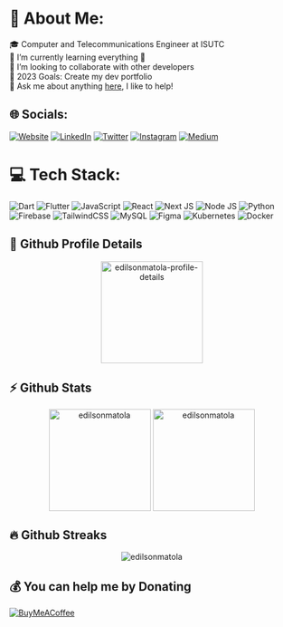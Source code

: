 # 💫 About Me:

🎓 Computer and Telecommunications Engineer at ISUTC<br>🌱 I’m currently learning everything 🤣<br>🤝 I’m looking to collaborate with other developers<br>🥅 2023 Goals: Create my dev portfolio<br>💬 Ask me about anything [here](https://github.com/edilsonmatola/edilsonmatola/issues), I like to help!

## 🌐 Socials:

[![Website](https://img.shields.io/badge/Website-5340ff.svg?logo=Google-chrome&logoColor=white)](https://edilsonmatola.com) [![LinkedIn](https://img.shields.io/badge/LinkedIn-%230077B5.svg?logo=linkedin&logoColor=white)](https://linkedin.com/in/edilson-matola-44b961237) [![Twitter](https://img.shields.io/badge/Twitter-%231DA1F2.svg?logo=Twitter&logoColor=white)](https://twitter.com/ediilsonmatola) [![Instagram](https://img.shields.io/badge/Instagram-%23E4405F.svg?logo=Instagram&logoColor=white)](https://instagram.com/ediilsonmatola) [![Medium](https://img.shields.io/badge/Medium-12100E?logo=medium&logoColor=white)](https://medium.com/@edilsonmatola)

# 💻 Tech Stack:

![Dart](https://img.shields.io/badge/dart-%230175C2.svg?style=for-the-badge&logo=dart&logoColor=white)  ![Flutter](https://img.shields.io/badge/Flutter-%2302569B.svg?style=for-the-badge&logo=Flutter&logoColor=white) ![JavaScript](https://img.shields.io/badge/javascript-%23323330.svg?style=for-the-badge&logo=javascript&logoColor=%23F7DF1E)  ![React](https://img.shields.io/badge/react-%2320232a.svg?style=for-the-badge&logo=react&logoColor=%2361DAFB)  ![Next JS](https://img.shields.io/badge/Next-black?style=for-the-badge&logo=next.js&logoColor=white) ![Node JS](https://img.shields.io/badge/node.js-%23323330.svg?style=for-the-badge&logo=node.js&logoColor=%23F7DF1E) ![Python](https://img.shields.io/badge/python-3670A0?style=for-the-badge&logo=python&logoColor=ffdd54) ![Firebase](https://img.shields.io/badge/firebase-%23039BE5.svg?style=for-the-badge&logo=firebase) ![TailwindCSS](https://img.shields.io/badge/tailwindcss-%2338B2AC.svg?style=for-the-badge&logo=tailwind-css&logoColor=white) ![MySQL](https://img.shields.io/badge/mysql-%2300f.svg?style=for-the-badge&logo=mysql&logoColor=white) <!--![Postgres](https://img.shields.io/badge/postgres-%23316192.svg?style=for-the-badge&logo=postgresql&logoColor=white)--> <!--![MongoDB](https://img.shields.io/badge/MongoDB-%234ea94b.svg?style=for-the-badge&logo=mongodb&logoColor=white)--> ![Figma](https://img.shields.io/badge/figma-%23F24E1E.svg?style=for-the-badge&logo=figma&logoColor=white) <!--[Gimp Gnu Image Manipulation Program](https://img.shields.io/badge/Gimp-657D8B?style=for-the-badge&logo=gimp&logoColor=FFFFFF)--> <!--[Adobe Photoshop](https://img.shields.io/badge/adobephotoshop-%2331A8FF.svg?style=for-the-badge&logo=adobephotoshop&logoColor=white)--> ![Kubernetes](https://img.shields.io/badge/kubernetes-%23326ce5.svg?style=for-the-badge&logo=kubernetes&logoColor=white) ![Docker](https://img.shields.io/badge/docker-%230db7ed.svg?style=for-the-badge&logo=docker&logoColor=white) <!--[SQLite](https://img.shields.io/badge/sqlite-%2307405e.svg?style=for-the-badge&logo=sqlite&logoColor=white)--> <!--[Google Cloud](https://img.shields.io/badge/Google%20Cloud-%234285F4.svg?style=for-the-badge&logo=google-cloud&logoColor=white)--><!--[Jenkins](https://img.shields.io/badge/jenkins-%232C5263.svg?style=for-the-badge&logo=jenkins&logoColor=white)--> <!--![Terraform](https://img.shields.io/badge/terraform-%235835CC.svg?style=for-the-badge&logo=terraform&logoColor=white) ![Notion](https://img.shields.io/badge/Notion-%23000000.svg?style=for-the-badge&logo=notion&logoColor=white)-->

## <summary><b>🔎 Github Profile Details</b></summary>

<p align="center"><img height="180em" src="https://github-profile-summary-cards.vercel.app/api/cards/profile-details?username=edilsonmatola&theme=github_dark" alt="edilsonmatola-profile-details" align = "center"/></p>

## <summary><b>⚡ Github Stats</b></summary>

<p align="center"><img height="180em" src="https://github-readme-stats.vercel.app/api?username=edilsonmatola&hide_border=true&count_private=true&show_icons=true&theme=tokyonight" alt="edilsonmatola" align = "center"/>
<img height="180em" src="https://github-readme-stats.vercel.app/api/top-langs?username=edilsonmatola&show_icons=true&locale=en&layout=compact&hide_border=true&theme=tokyonight" alt="edilsonmatola" align = "center"/></p>

## <summary><b>🔥 Github Streaks</b></summary>

<p align="center"><img src="https://github-readme-streak-stats.herokuapp.com?user=edilsonmatola&theme=tokyonight&hide_border=true&date_format=M%20j%5B%2C%20Y%5D&stroke=060822&ring=2A06DD&fire=FFBF29&currStreakNum=FF4499" alt="edilsonmatola" /></p>

## 💰 You can help me by Donating

[![BuyMeACoffee](https://img.shields.io/badge/Buy%20Me%20a%20Coffee-ffdd00?style=for-the-badge&logo=buy-me-a-coffee&logoColor=black)](https://buymeacoffee.com/edilsonmatola)
